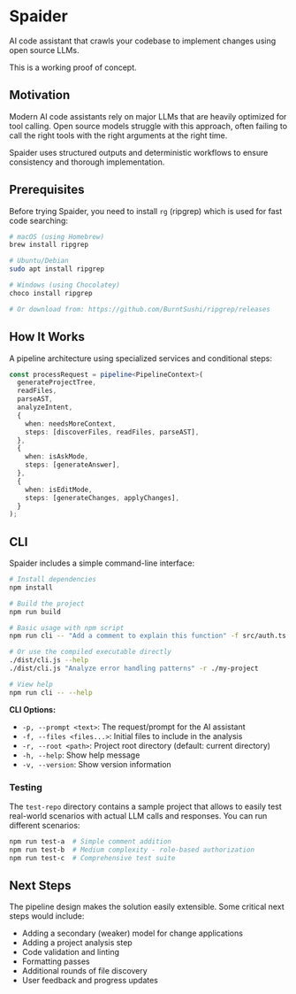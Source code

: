 # Spaider

AI code assistant that crawls your codebase to implement changes using open source LLMs.

This is a working proof of concept.

## Motivation

Modern AI code assistants rely on major LLMs that are heavily optimized for tool calling.
Open source models struggle with this approach, often failing to call the right tools with the right arguments at the right time.

Spaider uses structured outputs and deterministic workflows to ensure consistency and thorough implementation.

## Prerequisites

Before trying Spaider, you need to install `rg` (ripgrep) which is used for fast code searching:

```bash
# macOS (using Homebrew)
brew install ripgrep

# Ubuntu/Debian
sudo apt install ripgrep

# Windows (using Chocolatey)
choco install ripgrep

# Or download from: https://github.com/BurntSushi/ripgrep/releases
```

## How It Works

A pipeline architecture using specialized services and conditional steps:

```ts
const processRequest = pipeline<PipelineContext>(
  generateProjectTree,
  readFiles,
  parseAST,
  analyzeIntent,
  {
    when: needsMoreContext,
    steps: [discoverFiles, readFiles, parseAST],
  },
  {
    when: isAskMode,
    steps: [generateAnswer],
  },
  {
    when: isEditMode,
    steps: [generateChanges, applyChanges],
  }
);
```

## CLI

Spaider includes a simple command-line interface:

```bash
# Install dependencies
npm install

# Build the project
npm run build

# Basic usage with npm script
npm run cli -- "Add a comment to explain this function" -f src/auth.ts

# Or use the compiled executable directly
./dist/cli.js --help
./dist/cli.js "Analyze error handling patterns" -r ./my-project

# View help
npm run cli -- --help
```

**CLI Options:**

- `-p, --prompt <text>`: The request/prompt for the AI assistant
- `-f, --files <files...>`: Initial files to include in the analysis
- `-r, --root <path>`: Project root directory (default: current directory)
- `-h, --help`: Show help message
- `-v, --version`: Show version information

### Testing

The `test-repo` directory contains a sample project that allows to easily test real-world scenarios with actual LLM calls and responses. You can run different scenarios:

```bash
npm run test-a  # Simple comment addition
npm run test-b  # Medium complexity - role-based authorization
npm run test-c  # Comprehensive test suite
```

## Next Steps

The pipeline design makes the solution easily extensible. Some critical next steps would include:

- Adding a secondary (weaker) model for change applications
- Adding a project analysis step
- Code validation and linting
- Formatting passes
- Additional rounds of file discovery
- User feedback and progress updates
